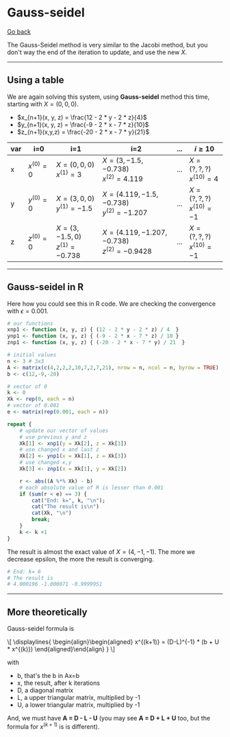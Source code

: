 # Gauss-seidel

[Go back](../index.md)

The Gauss-Seidel method is very similar to the Jacobi method, but you don't way the end of the iteration to update, and use the new $X$.

<hr class="sl">

## Using a table

We are again solving this system, using **Gauss-seidel**
method this time, starting with $X = (0,0,0)$.

* $x_{n+1}(x, y, z) = \frac{12 - 2 * y - 2 * z}{4}$
* $y_{n+1}(x, y, z) = \frac{-9 - 2 * x - 7 * z}{10}$
* $z_{n+1}(x,y,z) = \frac{-20 - 2 * x - 7 * y}{21}$

| var | i=0 | i=1 | i=2 | ... | $i\ge10$ |
| ------ | ------ | ------ | ------ | ------ | ------ |
| x | $x^{(0)} = 0$ | $X = (0,0,0)$ <br> $x^{(1)} = 3$ | $X = (3, -1.5, -0.738)$ <br> $x^{(2)} = 4.119$ | ... | $X = (?,?,?)$ <br> $x^{(10)} = 4$ |
| y | $y^{(0)} = 0$ | $X = (3,0,0)$ <br> $y^{(1)} = -1.5$ | $X = (4.119, -1.5, -0.738)$ <br> $y^{(2)} = -1.207$ | ... | $X = (?,?,?)$ <br> $x^{(10)} = -1$ |
| z | $z^{(0)} = 0$ | $X = (3,-1.5, 0)$ <br> $z^{(1)} = -0.738$ | $X = (4.119, -1.207, -0.738)$ <br> $z^{(2)} = -0.9428$ | ... | $X = (?,?,?)$ <br> $x^{(10)} = -1$ |

<hr class="sr">

## Gauss-seidel in R

Here how you could see this in R code. We are checking
the convergence with $\epsilon = 0.001$.

```r
# our functions
xnp1 <- function (x, y, z) { (12 - 2 * y - 2 * z) / 4  }
ynp1 <- function (x, y, z) { (-9 - 2 * x - 7 * z) / 10 }
znp1 <- function (x, y, z) { (-20 - 2 * x - 7 * y) / 21  }

# initial values
n <- 3 # 3x3
A <- matrix(c(4,2,2,2,10,7,2,7,21), nrow = n, ncol = n, byrow = TRUE)
b <- c(12,-9,-20)

# vector of 0
k <- 0
Xk <- rep(0, each = n)
# vector of 0.001
e <- matrix(rep(0.001, each = n))

repeat {
	# update our vector of values
	# use previous y and z
	Xk[1] <- xnp1(y = Xk[2], z = Xk[3])
	# use changed x and last z
	Xk[2] <- ynp1(x = Xk[1], z = Xk[3])
	# use changed x,y
	Xk[3] <- znp1(x = Xk[1], y = Xk[2])

	r <- abs((A %*% Xk) - b)
	# each absolute value of R is lesser than 0.001
	if (sum(r < e) == 3) {
		cat("End: k=", k, "\n");
		cat("The result is\n")
		cat(Xk, "\n")
		break;
	}
	k <- k +1
}
```

The result is almost the exact value of $X = (4,-1,-1)$. The more we decrease epsilon, the more the result is converging.

```r
# End: k= 6
# The result is
# 4.000196 -1.000071 -0.9999951
```

<hr class="sl">

## More theoretically

Gauss-seidel formula is
<div>
  \[
    \displaylines{
      \begin{align}\begin{aligned}
    x^{(k+1)} = (D-L)^{-1} * (b + U * x^{(k)})
    \end{aligned}\end{align}
    }
  \]
</div>

with

* b, that's the b in Ax=b
* x, the result, after k iterations
* D, a diagonal matrix
* L, a upper triangular matrix, multiplied by -1
* U, a lower triangular matrix, multiplied by -1

And, we must have **A = D - L - U** <span class="tms">(you may see **A = D + L + U** too, but the formula for $x^{(k+1)}$ is is different)</span>.